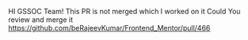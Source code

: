 HI GSSOC Team!
This PR is not merged which I worked on it
Could You review and merge it 
https://github.com/beRajeevKumar/Frontend_Mentor/pull/466
